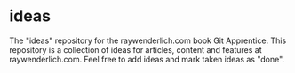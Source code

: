 # ideas
The "ideas" repository for the raywenderlich.com book Git Apprentice.
This repository is a collection of ideas for articles, content
and features at raywenderlich.com.
Feel free to add ideas and mark taken ideas as "done".